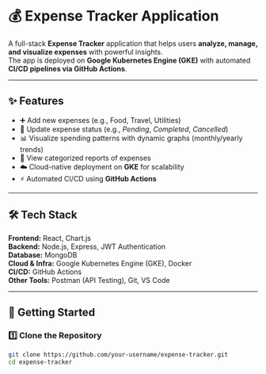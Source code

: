 # 💰 Expense Tracker Application

A full-stack **Expense Tracker** application that helps users **analyze, manage, and visualize expenses** with powerful insights.  
The app is deployed on **Google Kubernetes Engine (GKE)** with automated **CI/CD pipelines via GitHub Actions**.  

---

## ✨ Features
- ➕ Add new expenses (e.g., Food, Travel, Utilities)  
- 🔄 Update expense status (e.g., *Pending*, *Completed*, *Cancelled*)  
- 📊 Visualize spending patterns with dynamic graphs (monthly/yearly trends)  
- 📂 View categorized reports of expenses  
- ☁️ Cloud-native deployment on **GKE** for scalability  
- ⚡ Automated CI/CD using **GitHub Actions**  

---

## 🛠️ Tech Stack
**Frontend:** React, Chart.js  
**Backend:** Node.js, Express, JWT Authentication  
**Database:** MongoDB  
**Cloud & Infra:** Google Kubernetes Engine (GKE), Docker  
**CI/CD:** GitHub Actions  
**Other Tools:** Postman (API Testing), Git, VS Code  

---

## 🚀 Getting Started

### 1️⃣ Clone the Repository
```bash
git clone https://github.com/your-username/expense-tracker.git
cd expense-tracker

